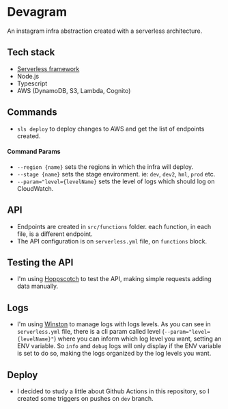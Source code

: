 # Devagram

An instagram infra abstraction created with a serverless architecture.

## Tech stack

- [Serverless framework](https://www.serverless.com/)
- Node.js
- Typescript
- AWS (DynamoDB, S3, Lambda, Cognito)

## Commands

- `sls deploy` to deploy changes to AWS and get the list of endpoints created.

#### Command Params

- `--region {name}` sets the regions in which the infra will deploy.
- `--stage {name}` sets the stage environment. ie: `dev`, `dev2`, `hml`, `prod` etc.
- `--param="level={levelName}` sets the level of logs which should log on CloudWatch.

## API

- Endpoints are created in `src/functions` folder. each function, in each file, is a different endpoint.
- The API configuration is on `serverless.yml` file, on `functions` block.

## Testing the API

- I'm using [Hoppscotch](https://hoppscotch.io/) to test the API, making simple requests adding data manually.

## Logs

- I'm using [Winston](https://github.com/winstonjs/winston/tree/2.x) to manage logs with logs levels. As you can see in `serverless.yml` file, there is a cli param called level (`--param="level={levelName}"`) where you can inform which log level you want, setting an ENV variable. So `info` and `debug` logs will only display if the ENV variable is set to do so, making the logs organized by the log levels you want.

## Deploy

 - I decided to study a little about Github Actions in this repository, so I created some triggers on pushes on `dev` branch.

